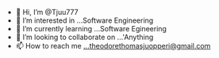 - 👋 Hi, I’m @Tjuu777
- 👀 I’m interested in ...Software Engineering
- 🌱 I’m currently learning ...Software Egineering
- 💞️ I’m looking to collaborate on ...'Anything
- 📫 How to reach me ...theodorethomasjuopperi@gmail.com

<!---
Tjuu777/Tjuu777 is a ✨ special ✨ repository because its `README.md` (this file) appears on your GitHub profile.
You can click the Preview link to take a look at your changes.
--->
